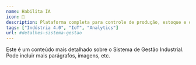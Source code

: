 ```yaml
---
name: Habilita IA
icon: 🚀
description: Plataforma completa para controle de produção, estoque e qualidade em tempo real, com dashboards inteligentes e relatórios automatizados.
tags: ["Indústria 4.0", "IoT", "Analytics"]
url: #detalhes-sistema-gestao
---
```

Este é um conteúdo mais detalhado sobre o Sistema de Gestão Industrial.
Pode incluir mais parágrafos, imagens, etc.